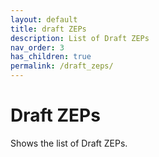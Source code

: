 ```yaml
---
layout: default
title: draft ZEPs
description: List of Draft ZEPs
nav_order: 3
has_children: true
permalink: /draft_zeps/
---
```


# Draft ZEPs

Shows the list of Draft ZEPs.
